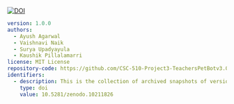 <a href="https://doi.org/10.5281/zenodo.5640178"><img src="https://zenodo.org/badge/DOI/10.5281/zenodo.5640178.svg" alt="DOI"></a>

```yaml
version: 1.0.0
authors:
  - Ayush Agarwal
  - Vaishnavi Naik
  - Surya Upadyayula
  - Kaushik Pillalamarri
license: MIT License
repository-code: https://github.com/CSC-510-Project3-TeachersPetBotv3.0
identifiers:
  - description: This is the collection of archived snapshots of version 2.0 of Teacher's Pet Bot
    type: doi
    value: 10.5281/zenodo.10211826
```
